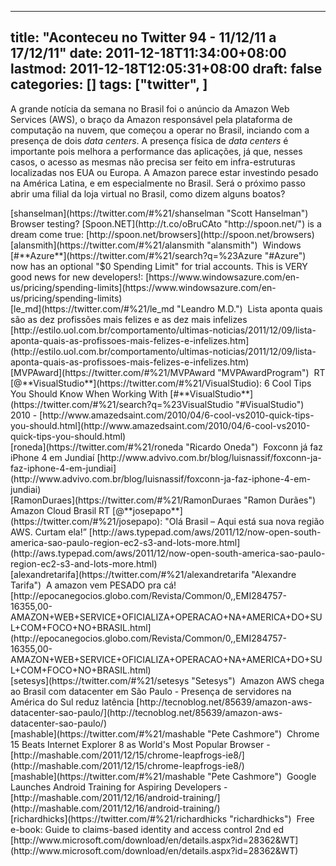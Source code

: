 
---
title: "Aconteceu no Twitter 94 - 11/12/11 a 17/12/11"
date: 2011-12-18T11:34:00+08:00
lastmod: 2011-12-18T12:05:31+08:00
draft: false
categories: []
tags: ["twitter", ]
---


A grande notícia da semana no Brasil foi o anúncio da Amazon Web Services (AWS), o braço da Amazon responsável pela plataforma de computação na nuvem, que começou a operar no Brasil, inciando com a presença de dois *data centers*. A presença física de *data centers* é importante pois melhora a performance das aplicações, já que, nesses casos, o acesso as mesmas não precisa ser feito em infra-estruturas localizadas nos EUA ou Europa. A Amazon parece estar investindo pesado na América Latina, e em especialmente no Brasil. Será o próximo passo abrir uma filial da loja virtual no Brasil, como dizem alguns boatos?


<div class="tweet-row"><span class="tweet-user-name">[shanselman](https://twitter.com/#%21/shanselman "Scott Hanselman")  </span>Browser testing? [Spoon.NET](http://t.co/oBruCAto "http://spoon.net/") is a dream come true: [http://spoon.net/browsers](http://spoon.net/browsers)  


<div class="tweet-row"><span class="tweet-user-name">[alansmith](https://twitter.com/#%21/alansmith "alansmith")  </span>Windows [#**Azure**](https://twitter.com/#%21/search?q=%23Azure "#Azure") now has an optional "$0 Spending Limit" for trial accounts. This is VERY good news for new developers!: [https://www.windowsazure.com/en-us/pricing/spending-limits](https://www.windowsazure.com/en-us/pricing/spending-limits)  


<div class="tweet-row"><span class="tweet-user-name">[le_md](https://twitter.com/#%21/le_md "Leandro M.D.")  </span>Lista aponta quais são as dez profissões mais felizes e as dez mais infelizes [http://estilo.uol.com.br/comportamento/ultimas-noticias/2011/12/09/lista-aponta-quais-as-profissoes-mais-felizes-e-infelizes.htm](http://estilo.uol.com.br/comportamento/ultimas-noticias/2011/12/09/lista-aponta-quais-as-profissoes-mais-felizes-e-infelizes.htm)  


<div class="tweet-row"><span class="tweet-user-name">[MVPAward](https://twitter.com/#%21/MVPAward "MVPAwardProgram")  </span>RT [@**VisualStudio**](https://twitter.com/#%21/VisualStudio): 6 Cool Tips You Should Know When Working With [#**VisualStudio**](https://twitter.com/#%21/search?q=%23VisualStudio "#VisualStudio") 2010 - [http://www.amazedsaint.com/2010/04/6-cool-vs2010-quick-tips-you-should.html](http://www.amazedsaint.com/2010/04/6-cool-vs2010-quick-tips-you-should.html)  


<div class="tweet-row"><span class="tweet-user-name">[roneda](https://twitter.com/#%21/roneda "Ricardo Oneda")  </span>Foxconn já faz iPhone 4 em Jundiaí [http://www.advivo.com.br/blog/luisnassif/foxconn-ja-faz-iphone-4-em-jundiai](http://www.advivo.com.br/blog/luisnassif/foxconn-ja-faz-iphone-4-em-jundiai)  


<div class="tweet-row"><span class="tweet-user-name">[RamonDuraes](https://twitter.com/#%21/RamonDuraes "Ramon Durães")  </span>Amazon Cloud Brasil RT [@**josepapo**](https://twitter.com/#%21/josepapo): "Olá Brasil – Aqui está sua nova região AWS. Curtam ela!”   
[http://aws.typepad.com/aws/2011/12/now-open-south-america-sao-paulo-region-ec2-s3-and-lots-more.html](http://aws.typepad.com/aws/2011/12/now-open-south-america-sao-paulo-region-ec2-s3-and-lots-more.html)  


<div class="tweet-row"><span class="tweet-user-name">[alexandretarifa](https://twitter.com/#%21/alexandretarifa "Alexandre Tarifa")  </span>A amazon vem PESADO pra cá!   
[http://epocanegocios.globo.com/Revista/Common/0,,EMI284757-16355,00-AMAZON+WEB+SERVICE+OFICIALIZA+OPERACAO+NA+AMERICA+DO+SUL+COM+FOCO+NO+BRASIL.html](http://epocanegocios.globo.com/Revista/Common/0,,EMI284757-16355,00-AMAZON+WEB+SERVICE+OFICIALIZA+OPERACAO+NA+AMERICA+DO+SUL+COM+FOCO+NO+BRASIL.html)  


<div class="tweet-row"><span class="tweet-user-name">[setesys](https://twitter.com/#%21/setesys "Setesys")  </span>Amazon AWS chega ao Brasil com datacenter em São Paulo - Presença de servidores na América do Sul reduz latência [http://tecnoblog.net/85639/amazon-aws-datacenter-sao-paulo/](http://tecnoblog.net/85639/amazon-aws-datacenter-sao-paulo/)  


<div class="tweet-row"><span class="tweet-user-name">[mashable](https://twitter.com/#%21/mashable "Pete Cashmore")  </span>Chrome 15 Beats Internet Explorer 8 as World's Most Popular Browser - [http://mashable.com/2011/12/15/chrome-leapfrogs-ie8/](http://mashable.com/2011/12/15/chrome-leapfrogs-ie8/)  


<div class="tweet-row"><span class="tweet-user-name">[mashable](https://twitter.com/#%21/mashable "Pete Cashmore")  </span>Google Launches Android Training for Aspiring Developers -  [http://mashable.com/2011/12/16/android-training/](http://mashable.com/2011/12/16/android-training/)  


<div class="tweet-row"><span class="tweet-user-name">[richardhicks](https://twitter.com/#%21/richardhicks "richardhicks")  </span>Free e-book: Guide to claims-based identity and access control 2nd ed [http://www.microsoft.com/download/en/details.aspx?id=28362&WT](http://www.microsoft.com/download/en/details.aspx?id=28362&WT)  

</div>
</div>
</div>
</div>
</div>
</div>
</div>
</div>
</div>
</div>
</div>

